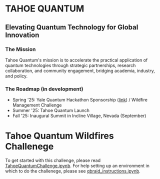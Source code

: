 # TAHOE QUANTUM
 
 ## Elevating Quantum Technology for Global Innovation
 
 ### The Mission
 Tahoe Quantum's mission is to accelerate the practical application of quantum technologies through strategic partnerships, research collaboration, and community engagement, bridging academia, industry, and policy.
 
 ### The Roadmap (in development)
 - Spring '25: Yale Quantum Hackathon Sponsorship ([link](https://yquantum.info/)) / Wildfire Management Challenge
 - Summer '25: Tahoe Quantum Launch
 - Fall '25: Inaugural Summit in Incline Village, Nevada (September)

# Tahoe Quantum Wildfires Challenege
To get started with this challenge, please read [TahoeQuantumChallenge.ipynb](TahoeQuantumChallenge.ipynb). For help setting up an environment in which to do the challenege, please see [qbraid_instructions.ipynb](qbraid_instructions.ipynb).
